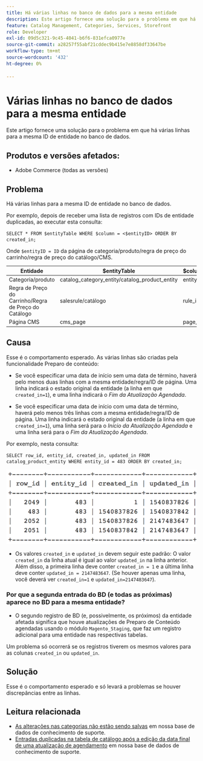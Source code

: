```yaml
---
title: Há várias linhas no banco de dados para a mesma entidade
description: Este artigo fornece uma solução para o problema em que há várias linhas para a mesma ID de entidade no banco de dados.
feature: Catalog Management, Categories, Services, Storefront
role: Developer
exl-id: 09d5c321-9c45-4041-b6f6-831efca0977e
source-git-commit: a28257f55abf21cddec9b415e7e8858df33647be
workflow-type: tm+mt
source-wordcount: '432'
ht-degree: 0%

---
```


# Várias linhas no banco de dados para a mesma entidade

Este artigo fornece uma solução para o problema em que há várias linhas para a mesma ID de entidade no banco de dados.

## Produtos e versões afetados:

* Adobe Commerce (todas as versões)

## Problema

Há várias linhas para a mesma ID de entidade no banco de dados.

Por exemplo, depois de receber uma lista de registros com IDs de entidade duplicadas, ao executar esta consulta:

```
SELECT * FROM $entityTable WHERE $column = <$entityID> ORDER BY created_in;
```

Onde `$entityID = ID` da página de categoria/produto/regra de preço do carrinho/regra de preço do catálogo/CMS.

| Entidade | $entityTable | $coluna |
|------------------|-----------------------------------|------------------|
| Categoria/produto | catalog_category_entity/catalog_product_entity | entity_id |
| Regra de Preço do Carrinho/Regra de Preço do Catálogo | salesrule/catálogo | rule_id |
| Página CMS | cms_page | page_id |

## Causa

Esse é o comportamento esperado. As várias linhas são criadas pela funcionalidade Preparo de conteúdo:

* Se você especificar uma data de início sem uma data de término, haverá pelo menos duas linhas com a mesma entidade/regra/ID de página. Uma linha indicará o estado original da entidade (a linha em que `created_in=1`), e uma linha indicará o *Fim da Atualização Agendada*.

* Se você especificar uma data de início com uma data de término, haverá pelo menos três linhas com a mesma entidade/regra/ID de página. Uma linha indicará o estado original da entidade (a linha em que `created_in=1`), uma linha será para o *Início da Atualização Agendada* e uma linha será para o *Fim da Atualização Agendada*.

Por exemplo, nesta consulta:

```
SELECT row_id, entity_id, created_in, updated_in FROM catalog_product_entity WHERE entity_id = 483 ORDER BY created_in;
```

![várias_linhas_no_banco_de_dados.png](assets/multiple_rows_in_database.png)

* Os valores `created_in` e `updated_in` devem seguir este padrão: O valor `created_in` da linha atual é igual ao valor `updated_in` na linha anterior. Além disso, a primeira linha deve conter `created_in = 1` e a última linha deve conter `updated_in = 2147483647`. (Se houver apenas uma linha, você deverá ver `created_in=1` e `updated_in=2147483647`).

### Por que a segunda entrada do BD (e todas as próximas) aparece no BD para a mesma entidade?

* O segundo registro de BD (e, possivelmente, os próximos) da entidade afetada significa que houve atualizações de Preparo de Conteúdo agendadas usando o módulo `Magento_Staging`, que faz um registro adicional para uma entidade nas respectivas tabelas.

Um problema só ocorrerá se os registros tiverem os mesmos valores para as colunas `created_in` ou `updated_in`.

## Solução

Esse é o comportamento esperado e só levará a problemas se houver discrepâncias entre as linhas.

## Leitura relacionada

* [As alterações nas categorias não estão sendo salvas](https://experienceleague.adobe.com/docs/commerce-knowledge-base/kb/troubleshooting/miscellaneous/changes-to-categories-are-not-being-saved.html) em nossa base de dados de conhecimento de suporte.
* [Entradas duplicadas na tabela de catálogo após a edição da data final de uma atualização de agendamento](https://experienceleague.adobe.com/docs/commerce-knowledge-base/kb/troubleshooting/known-issues-patches-attached/duplicate-entries-in-the-catalogrule-table-after-editing-the-end-date-of-a-schedule-update.html) em nossa base de dados de conhecimento de suporte.
